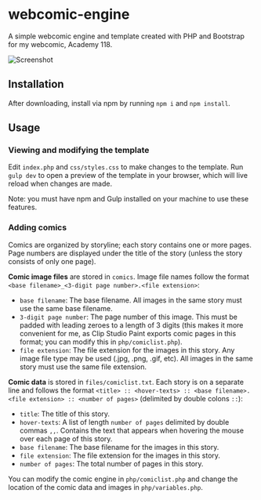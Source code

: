 # webcomic-engine

A simple webcomic engine and template created with PHP and Bootstrap for my webcomic, Academy 118.

![Screenshot](https://github.com/AvaLovelace1/webcomic-engine/blob/master/screenshot.png?raw=true "screenshot")

## Installation

After downloading, install via npm by running `npm i` and `npm install`.

## Usage

### Viewing and modifying the template

Edit `index.php` and `css/styles.css` to make changes to the template. Run `gulp dev` to open a preview of the template in your browser, which will live reload when changes are made.

Note: you must have npm and Gulp installed on your machine to use these features.

### Adding comics

Comics are organized by storyline; each story contains one or more pages. Page numbers are displayed under the title of the story (unless the story consists of only one page).

**Comic image files** are stored in `comics`. Image file names follow the format `<base filename>_<3-digit page number>.<file extension>`:
* `base filename`: The base filename. All images in the same story must use the same base filename.
* `3-digit page number`: The page number of this image. This must be padded with leading zeroes to a length of 3 digits (this makes it more convenient for me, as Clip Studio Paint exports comic pages in this format; you can modify this in `php/comiclist.php`).
* `file extension`: The file extension for the images in this story. Any image file type may be used (.jpg, .png, .gif, etc). All images in the same story must use the same file extension.

**Comic data** is stored in `files/comiclist.txt`. Each story is on a separate line and follows the format `<title> :: <hover-texts> :: <base filename>.<file extension> :: <number of pages>` (delimited by double colons `::`):
* `title`: The title of this story.
* `hover-texts`: A list of length `number of pages` delimited by double commas `,,`. Contains the text that appears when hovering the mouse over each page of this story.
* `base filename`: The base filename for the images in this story.
* `file extension`: The file extension for the images in this story.
* `number of pages`: The total number of pages in this story.

You can modify the comic engine in `php/comiclist.php` and change the location of the comic data and images in `php/variables.php`.

